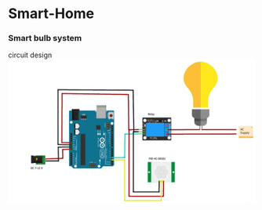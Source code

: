 # Smart-Home

### Smart bulb system
circuit design
<img src="images/pir_sensor.png" alt="motion sensor" title="pir">
